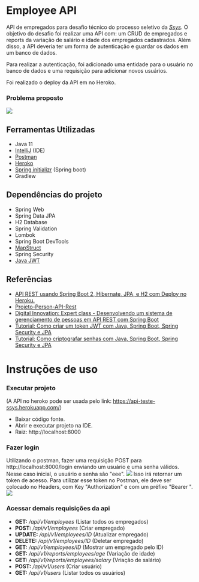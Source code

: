 # **Employee API**

API de empregados para desafio técnico do processo seletivo da [*Ssys*](https://www.ssys.com.br/). O objetivo do desafio foi realizar uma API com: um CRUD de empregados e reports da variação de salário e idade dos empregados cadastrados. Além disso, a API deveria ter um forma de autenticação e guardar os dados em um banco de dados.

Para realizar a autenticação, foi adicionado uma entidade para o usuário no banco de dados e uma requisição para adicionar novos usuários.

Foi realizado o deploy da API em no Heroko.

### **Problema proposto**
![](https://i.imgur.com/0lp8PdQ.png)

## Ferramentas Utilizadas
- Java 11
- [IntelliJ](https://www.jetbrains.com/pt-br/idea/) (IDE)
- [Postman](https://www.postman.com/)
- [Heroko](https://www.heroku.com)
- [Spring initializr](https://start.spring.io/) (Spring boot)
- Gradlew

## Dependências do projeto
- Spring Web
- Spring Data JPA
- H2 Database
- Spring Validation
- Lombok
- Spring Boot DevTools
- [MapStruct](https://mapstruct.org/)
- Spring Security
- [Java JWT](https://mvnrepository.com/artifact/com.auth0/java-jwt)

## Referências
- [API REST usando Spring Boot 2, Hibernate, JPA, e H2 com Deploy no Heroku.](https://www.dio.me/articles/api-rest-usando-spring-boot-2-hibernate-jpa-e-h2-com-deploy-no-heroku)
- [Projeto-Person-API-Rest](https://github.com/GazetaGaveta/Projeto-Person-API-Rest)
- [Digital Innovation: Expert class - Desenvolvendo um sistema de gerenciamento de pessoas em API REST com Spring Boot](https://github.com/rpeleias-v1/personapi_dio_live_coding)
- [Tutorial: Como criar um token JWT com Java, Spring Boot, Spring Security e JPA](https://www.youtube.com/playlist?list=PLTN1gMq8EHuIpxyecEp04TvLr3TQbzMRL)
- [Tutorial: Como criptografar senhas com Java, Spring Boot, Spring Security e JPA](https://www.youtube.com/playlist?list=PLTN1gMq8EHuIvkz0ZdFSufK-eI0FrnkvI)

# **Instruções de uso**

### Executar projeto
(A API no heroko pode ser usada pelo link: https://api-teste-ssys.herokuapp.com/)
- Baixar código fonte.
- Abrir e executar projeto na IDE.
- Raiz: http://localhost:8000


### Fazer login
Utilizando o postman, fazer uma requisição POST para http://localhost:8000/login enviando um usuário e uma senha válidos. Nesse caso inicial, o usuário e senha são "eee".
![](https://i.imgur.com/vTFZCY6.png)
Isso irá retornar um token de acesso. Para utilizar esse token no Postman, ele deve ser colocado no Headers, com Key "Authorization" e com um préfixo "Bearer ".
![](https://i.imgur.com/YhlzQoV.png)

### Acessar demais requisições da api
- **GET:** */api/v1/employees* (Listar todos os empregados)
- **POST:** */api/v1/employees* (Criar empregado)
- **UPDATE:** */api/v1/employees/ID* (Atualizar empregado)
- **DELETE:** */api/v1/employees/ID* (Deletar empregado)
- **GET:** */api/v1/employees/ID* (Mostrar um empregado pelo ID)
- **GET:** */api/v1/reports/employees/age* (Variação de idade)
- **GET:** */api/v1/reports/employees/salary* (Vriação de salário)
- **POST:** */api/v1/users* (Criar usuário)
- **GET:** */api/v1/users* (Listar todos os usuários)




